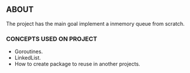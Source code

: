 ## ABOUT

The project has the main goal implement a inmemory queue from scratch.

### CONCEPTS USED ON PROJECT

- Goroutines.
- LinkedList.
- How to create package to reuse in another projects.
